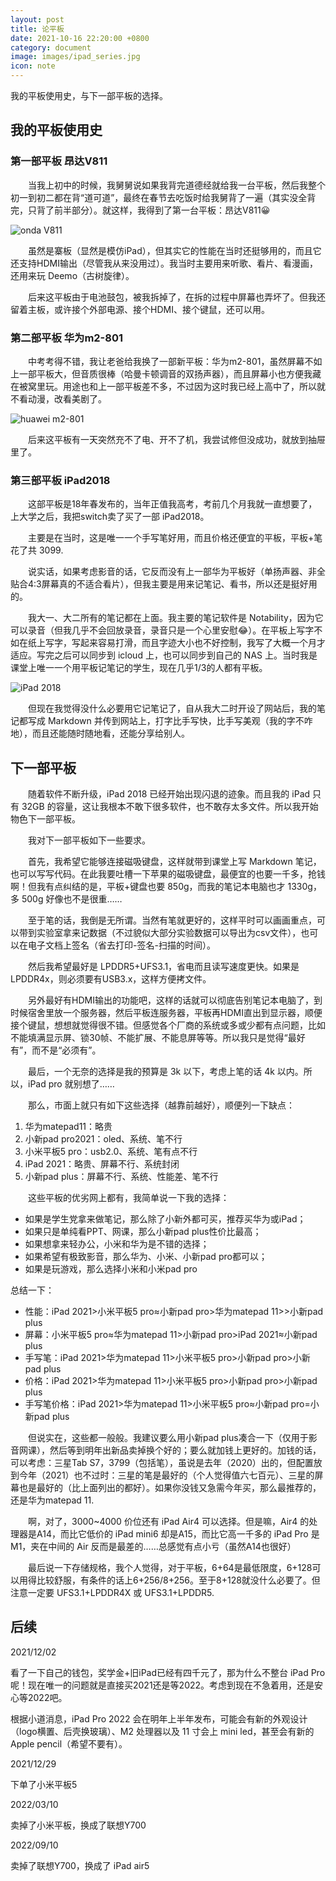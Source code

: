 ```yaml
---
layout: post
title: 论平板
date: 2021-10-16 22:20:00 +0800
category: document
image: images/ipad_series.jpg
icon: note
---
```


我的平板使用史，与下一部平板的选择。

<!--more-->

## 我的平板使用史

### 第一部平板 昂达V811

&emsp;&emsp;当我上初中的时候，我舅舅说如果我背完道德经就给我一台平板，然后我整个初一到初二都在背“道可道”，最终在春节去吃饭时给我舅背了一遍（其实没全背完，只背了前半部分）。就这样，我得到了第一台平板：昂达V811😀

![onda V811](images/onda_V811.jpg)

&emsp;&emsp;虽然是寨板（显然是模仿iPad），但其实它的性能在当时还挺够用的，而且它还支持HDMI输出（尽管我从来没用过）。我当时主要用来听歌、看片、看漫画，还用来玩 Deemo（古树旋律）。

&emsp;&emsp;后来这平板由于电池鼓包，被我拆掉了，在拆的过程中屏幕也弄坏了。但我还留着主板，或许接个外部电源、接个HDMI、接个键鼠，还可以用。

### 第二部平板 华为m2-801

&emsp;&emsp;中考考得不错，我让老爸给我换了一部新平板：华为m2-801，虽然屏幕不如上一部平板大，但音质很棒（哈曼卡顿调音的双扬声器），而且屏幕小也方便我藏在被窝里玩。用途也和上一部平板差不多，不过因为这时我已经上高中了，所以就不看动漫，改看美剧了。

![huawei m2-801](images/huawei_m2_801.jpg)

&emsp;&emsp;后来这平板有一天突然充不了电、开不了机，我尝试修但没成功，就放到抽屉里了。

### 第三部平板 iPad2018

&emsp;&emsp;这部平板是18年春发布的，当年正值我高考，考前几个月我就一直想要了，上大学之后，我把switch卖了买了一部 iPad2018。

&emsp;&emsp;主要是在当时，这是唯一一个手写笔好用，而且价格还便宜的平板，平板+笔花了共 3099.

&emsp;&emsp;说实话，如果考虑影音的话，它反而没有上一部华为平板好（单扬声器、非全贴合4:3屏幕真的不适合看片），但我主要是用来记笔记、看书，所以还是挺好用的。

&emsp;&emsp;我大一、大二所有的笔记都在上面。我主要的笔记软件是 Notability，因为它可以录音（但我几乎不会回放录音，录音只是一个心里安慰😂）。在平板上写字不如在纸上写字，写起来容易打滑，而且字迹大小也不好控制，我写了大概一个月才适应。写完之后可以同步到 icloud 上，也可以同步到自己的 NAS 上。当时我是课堂上唯一一个用平板记笔记的学生，现在几乎1/3的人都有平板。

![iPad 2018](images/iPad_2018.png)

&emsp;&emsp;但现在我觉得没什么必要用它记笔记了，自从我大二时开设了网站后，我的笔记都写成 Markdown 并传到网站上，打字比手写快，比手写美观（我的字不咋地），而且还能随时随地看，还能分享给别人。

## 下一部平板

&emsp;&emsp;随着软件不断升级，iPad 2018 已经开始出现闪退的迹象。而且我的 iPad 只有 32GB 的容量，这让我根本不敢下很多软件，也不敢存太多文件。所以我开始物色下一部平板。

&emsp;&emsp;我对下一部平板如下一些要求。

&emsp;&emsp;首先，我希望它能够连接磁吸键盘，这样就带到课堂上写 Markdown 笔记，也可以写写代码。在此我要吐槽一下苹果的磁吸键盘，最便宜的也要一千多，抢钱啊！但我有点纠结的是，平板+键盘也要 850g，而我的笔记本电脑也才 1330g，多 500g 好像也不是很重……

&emsp;&emsp;至于笔的话，我倒是无所谓。当然有笔就更好的，这样平时可以画画重点，可以带到实验室拿来记数据（不过貌似大部分实验数据可以导出为csv文件），也可以在电子文档上签名（省去打印-签名-扫描的时间）。

&emsp;&emsp;然后我希望最好是 LPDDR5+UFS3.1，省电而且读写速度更快。如果是 LPDDR4x，则必须要有USB3.x，这样方便拷文件。

&emsp;&emsp;另外最好有HDMI输出的功能吧，这样的话就可以彻底告别笔记本电脑了，到时候宿舍里放一个服务器，然后平板连服务器，平板再HDMI直出到显示器，顺便接个键鼠，想想就觉得很不错。但感觉各个厂商的系统或多或少都有点问题，比如不能填满显示屏、锁30帧、不能扩展、不能息屏等等。所以我只是觉得“最好有”，而不是“必须有”。

&emsp;&emsp;最后，一个无奈的选择是我的预算是 3k 以下，考虑上笔的话 4k 以内。所以，iPad pro 就别想了……

&emsp;&emsp;那么，市面上就只有如下这些选择（越靠前越好），顺便列一下缺点：

1. 华为matepad11：略贵
2. 小新pad pro2021：oled、系统、笔不行
3. 小米平板5 pro：usb2.0、系统、笔有点不行
4. iPad 2021：略贵、屏幕不行、系统封闭
5. 小新pad plus：屏幕不行、系统、性能差、笔不行

&emsp;&emsp;这些平板的优劣网上都有，我简单说一下我的选择：

- 如果是学生党拿来做笔记，那么除了小新外都可买，推荐买华为或iPad；
- 如果只是单纯看PPT、网课，那么小新pad plus性价比最高；
- 如果想拿来轻办公，小米和华为是不错的选择；
- 如果希望有极致影音，那么华为、小米、小新pad pro都可以；
- 如果是玩游戏，那么选择小米和小米pad pro

总结一下：

- 性能：iPad 2021>小米平板5 pro≈小新pad pro>华为matepad 11>>小新pad plus
- 屏幕：小米平板5 pro≈华为matepad 11>小新pad pro>iPad 2021≈小新pad plus
- 手写笔：iPad 2021>华为matepad 11>小米平板5 pro>小新pad pro>小新pad plus
- 价格：iPad 2021>华为matepad 11>小米平板5 pro>小新pad pro>小新pad plus
- 手写笔价格：iPad 2021>华为matepad 11>小米平板5 pro≈小新pad pro=小新pad plus

&emsp;&emsp;但说实在，这些都一般般。我建议要么用小新pad plus凑合一下（仅用于影音网课），然后等到明年出新品卖掉换个好的；要么就加钱上更好的。加钱的话，可以考虑：三星Tab S7，3799（包括笔），虽说是去年（2020）出的，但配置放到今年（2021）也不过时：三星的笔是最好的（个人觉得值六七百元）、三星的屏幕也是最好的（比上面列出的都好）。如果你没钱又急需今年买，那么最推荐的，还是华为matepad 11.

&emsp;&emsp;啊，对了，3000~4000 价位还有 iPad Air4 可以选择。但是嘛，Air4 的处理器是A14，而比它低价的 iPad mini6 却是A15，而比它高一千多的 iPad Pro 是 M1，夹在中间的 Air 反而是最差的……总感觉有点小亏（虽然A14也很好）

&emsp;&emsp;最后说一下存储规格，我个人觉得，对于平板，6+64是最低限度，6+128可以用得比较舒服，有条件的话上6+256/8+256。至于8+128就没什么必要了。但注意一定要 UFS3.1+LPDDR4X 或 UFS3.1+LPDDR5.

## 后续

2021/12/02

看了一下自己的钱包，奖学金+旧iPad已经有四千元了，那为什么不整台 iPad Pro 呢！现在唯一的问题就是直接买2021还是等2022。考虑到现在不急着用，还是安心等2022吧。

根据小道消息，iPad Pro 2022 会在明年上半年发布，可能会有新的外观设计（logo横置、后壳换玻璃）、M2 处理器以及 11 寸会上 mini led，甚至会有新的 Apple pencil（希望不要有）。

2021/12/29

下单了小米平板5

2022/03/10

卖掉了小米平板，换成了联想Y700

2022/09/10

卖掉了联想Y700，换成了 iPad air5

